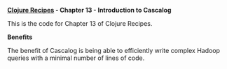 **[Clojure Recipes](https://github.com/juliangamble/clojure-recipes) - Chapter 13 - Introduction to Cascalog**

This is the code for Chapter 13 of Clojure Recipes. 

**Benefits**

The benefit of Cascalog is being able to efficiently write complex Hadoop queries with a minimal number of lines of code.

